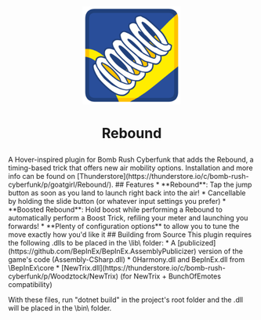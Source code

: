 <p align="center"> <img src="icon.png" alt="Rebound icon" width="200"/> </p> 
<h1> <p align="center" > Rebound </p> </h1> 
A Hover-inspired plugin for Bomb Rush Cyberfunk that adds the Rebound, a timing-based trick that offers new air mobility options. Installation and more info can be found on [Thunderstore](https://thunderstore.io/c/bomb-rush-cyberfunk/p/goatgirl/Rebound/).
## Features
* **Rebound**: Tap the jump button as soon as you land to launch right back into the air!
    * Cancellable by holding the slide button (or whatever input settings you prefer)
* **Boosted Rebound**: Hold boost while performing a Rebound to automatically perform a Boost Trick, refiling your meter and launching you forwards!
* **Plenty of configuration options** to allow you to tune the move exactly how you'd like it
## Building from Source
This plugin requires the following .dlls to be placed in the \lib\ folder:
* A [publicized](https://github.com/BepInEx/BepInEx.AssemblyPublicizer) version of the game's code (Assembly-CSharp.dll)
* 0Harmony.dll and BepInEx.dll from \BepInEx\core
* [NewTrix.dll](https://thunderstore.io/c/bomb-rush-cyberfunk/p/Woodztock/NewTrix) (for NewTrix + BunchOfEmotes compatibility)

With these files, run "dotnet build" in the project's root folder and the .dll will be placed in the \bin\ folder.
